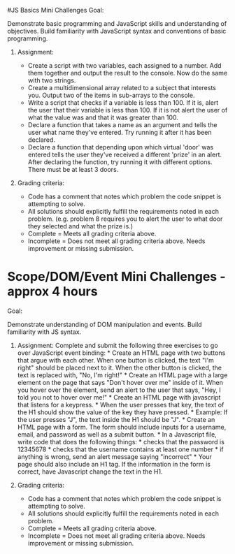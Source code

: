 #JS Basics Mini Challenges
Goal:

Demonstrate basic programming and JavaScript skills and understanding of objectives. Build familiarity with JavaScript syntax and conventions of basic programming.

1. Assignment:
	* Create a script with two variables, each assigned to a number. Add them together and output the result to the console. Now do the same with two strings.
	* Create a multidimensional array related to a subject that interests you. Output two of the items in sub-arrays to the console.
	* Write a script that checks if a variable is less than 100. If it is, alert the user that their variable is less than 100. If it is not alert the user of what the value was and that it was greater than 100.
	* Declare a function that takes a name as an argument and tells the user what name they've entered. Try running it after it has been declared.
	* Declare a function that depending upon which virtual 'door' was entered tells the user they've received a different 'prize' in an alert. After declaring the function, try running it with different options. There must be at least 3 doors.

2. Grading criteria:
	* Code has a comment that notes which problem the code snippet is attempting to solve.
	* All solutions should explicitly fulfill the requirements noted in each problem. (e.g. problem 8 requires you to alert the user to what door they selected and what the prize is.)
	* Complete = Meets all grading criteria above.
	* Incomplete = Does not meet all grading criteria above. Needs improvement or missing submission.

 
# Scope/DOM/Event Mini Challenges - approx 4 hours
Goal:

Demonstrate understanding of DOM manipulation and events. Build familiarity with JS syntax.

1. Assignment:
    Complete and submit the following three exercises to go over JavaScript event binding:
		* Create an HTML page with two buttons that argue with each other. When one button is clicked, the text "I'm right" should be placed next to it. When the other button is clicked, the text is replaced with, "No, I'm right!"
		* Create an HTML page with a large element on the page that says "Don't hover over me" inside of it. When you hover over the element, send an alert to the user that says, "Hey, I told you not to hover over me!"
		* Create an HTML page with javascript that listens for a keypress.
		* When the user presses that key, the text of the H1 should show the value of the key they have pressed.
			* Example: If the user presses "J", the text inside the H1 should be "J".
		* Create an HTML page with a form. The form should include inputs for a username, email, and password as well as a submit button.
		* In a Javascript file, write code that does the following things:
			* checks that the password is 12345678
			* checks that the username contains at least one number
			* if anything is wrong, send an alert message saying "incorrect"
		* Your page should also include an H1 tag. If the information in the form is correct, have Javascript change the text in the H1.

2. Grading criteria:
	* Code has a comment that notes which problem the code snippet is attempting to solve.
	* All solutions should explicitly fulfill the requirements noted in each problem.
	* Complete = Meets all grading criteria above.
	* Incomplete = Does not meet all grading criteria above. Needs improvement or missing submission.